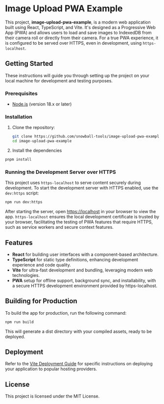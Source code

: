 # Image Upload PWA Example

This project, **image-upload-pwa-example**, is a modern web application built using React, TypeScript, and Vite. It's designed as a Progressive Web App (PWA) and allows users to load and save images to IndexedDB from their camera roll or directly from their camera. For a true PWA experience, it is configured to be served over HTTPS, even in development, using `https-localhost`.

## Getting Started

These instructions will guide you through setting up the project on your local machine for development and testing purposes.

### Prerequisites

- [Node.js](https://nodejs.org/) (version 18.x or later)

### Installation

1. Clone the repository:
   ```bash
   git clone https://github.com/snowball-tools/image-upload-pwa-example.git
   cd image-upload-pwa-example
   ```
2. Install the dependencies
  ```bash
  pnpm install
  ```

### Running the Development Server over HTTPS
  
This project uses `https-localhost` to serve content securely during development. To start the development server with HTTPS enabled, use the `dev:https` script:
```bash
npm run dev:https
```
After starting the server, open [https://localhost](https://localhost) in your browser to view the app. `https-localhost` ensures the local development certificate is trusted by your browser, facilitating the testing of PWA features that require HTTPS, such as service workers and secure context features.

## Features

- **React** for building user interfaces with a component-based architecture.
- **TypeScript** for static type definitions, enhancing development experience and code quality.
- **Vite** for ultra-fast development and bundling, leveraging modern web technologies.
- **PWA** setup for offline support, background sync, and installability, with a secure HTTPS development environment provided by https-localhost.

## Building for Production

To build the app for production, run the following command:
```bash
npm run build
```
This will generate a dist directory with your compiled assets, ready to be deployed.

## Deployment

Refer to the [Vite Deployment Guide](https://vitejs.dev/guide/static-deploy) for specific instructions on deploying your application to popular hosting providers.

## License

This project is licensed under the MIT License.

